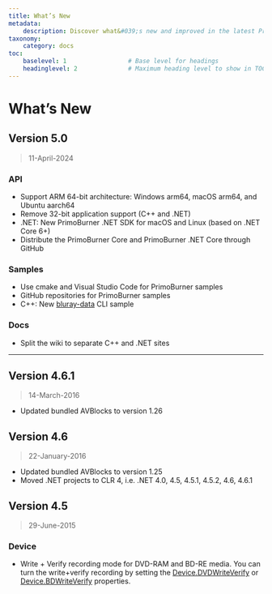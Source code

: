 ```yaml
---
title: What’s New
metadata:
    description: Discover what&#039;s new and improved in the latest PrimoBurner version.
taxonomy:
    category: docs
toc:
    baselevel: 1                 # Base level for headings
    headinglevel: 2              # Maximum heading level to show in TOC    
---
```


# What’s New

## Version 5.0

> 11-April-2024

### API

* Support ARM 64-bit architecture: Windows arm64, macOS arm64, and Ubuntu aarch64 
* Remove 32-bit application support (C++ and .NET)
* .NET: New PrimoBurner .NET SDK for macOS and Linux (based on .NET Core 6+)
* Distribute the PrimoBurner Core and PrimoBurner .NET Core through GitHub

### Samples 

* Use cmake and Visual Studio Code for PrimoBurner samples
* GitHub repositories for PrimoBurner samples
* C\+\+: New [bluray-data](https://github.com/primoburner/primoburner-cpp/tree/main/samples/windows/bluray-data) CLI sample

### Docs

* Split the wiki to separate C\+\+ and .NET sites

---

## Version 4.6.1

> 14-March-2016

- Updated bundled AVBlocks to version 1.26

## Version 4.6

> 22-January-2016

- Updated bundled AVBlocks to version 1.25
- Moved .NET projects to CLR 4, i.e. .NET 4.0, 4.5, 4.5.1, 4.5.2, 4.6, 4.6.1

## Version 4.5

> 29-June-2015

### Device

- Write + Verify recording mode for DVD-RAM and BD-RE media. You can turn the write+verify recording by setting the [Device.DVDWriteVerify](http://doc.primoburner.com/net/latest/class_primo_software_1_1_burner_1_1_device.html#abb26ee446287fd69049e0ff4aa96b4a3) or [Device.BDWriteVerify](http://doc.primoburner.com/net/latest/class_primo_software_1_1_burner_1_1_device.html#acd7b4eb9b01d3b4e7295db396736c890) properties.
